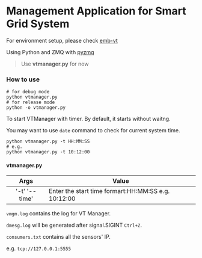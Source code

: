 # Management Application for Smart Grid System

For environment setup, please check [emb-vt](https://github.com/Br1an6/emb-vt)

Using Python and ZMQ with [pyzmq](https://learning-0mq-with-pyzmq.readthedocs.io/en/latest/pyzmq/pyzmq.html)

> Use **vtmanager.py** for now

### How to use

```
# for debug mode
python vtmanager.py
# for release mode
python -o vtmanager.py
```

To start VTManager with timer. By default, it starts without waitng.

You may want to use `date` command to check for current system time.

```
python vtmanager.py -t HH:MM:SS
# e.g.
python vtmanager.py -t 10:12:00
```

#### vtmanager.py 

| Args           | Value                                                |
|:--------------:| ---------------------------------------------------- |
| '-t' '--time'  | Enter the start time formart:HH:MM:SS e.g. 10:12:00  |


`vmgm.log` contains the log for VT Manager.

`dmesg.log` will be generated after signal.SIGINT `Ctrl+Z`.

`consumers.txt` contains all the sensors' IP.

e.g. `tcp://127.0.0.1:5555`
